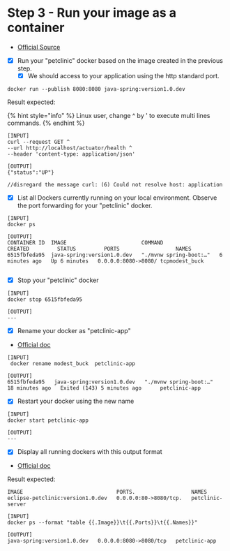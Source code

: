 # Step 3 - Run your image as a container

* [Official Source](https://docs.docker.com/language/java/run-containers/)

<!---->

* [x] Run your "petclinic" docker based on the image created in the previous step.
  * [x] We should access to your application using the http standard port.

```
docker run --publish 8080:8080 java-spring:version1.0.dev
```

Result expected:

{% hint style="info" %}
Linux user, change ^ by ' to execute multi lines commands.
{% endhint %}

```
[INPUT]
curl --request GET ^
--url http://localhost/actuator/health ^
--header 'content-type: application/json'

[OUTPUT]
{"status":"UP"}

//disregard the message curl: (6) Could not resolve host: application
```

* [x] List all Dockers currently running on your local environment. Observe the port forwarding for your "petclinic" docker.

```
[INPUT]
docker ps

[OUTPUT]
CONTAINER ID  IMAGE                        COMMAND                  CREATED         STATUS         PORTS                  NAMES 
6515fbfeda95  java-spring:version1.0.dev   "./mvnw spring-boot:…"   6 minutes ago   Up 6 minutes   0.0.0.0:8080->8080/ tcpmodest_buck


```

* [x] Stop your "petclinic" docker

```
[INPUT]
docker stop 6515fbfeda95 

[OUTPUT]
---
```

* [x] Rename your docker as "petclinic-app"

<!---->

* [Official doc](https://docs.docker.com/engine/reference/commandline/rename/)

```
[INPUT]
 docker rename modest_buck  petclinic-app

[OUTPUT]
6515fbfeda95   java-spring:version1.0.dev   "./mvnw spring-boot:…"   18 minutes ago   Exited (143) 5 minutes ago      petclinic-app
```

* [x] Restart your docker using the new name

```
[INPUT]
docker start petclinic-app

[OUTPUT]
---
```

* [x] Display all running dockers with this output format

<!---->

* [Official doc](https://docs.docker.com/config/formatting/)

Result expected:

```
IMAGE                              PORTS.                  NAMES
eclipse-petclinic:version1.0.dev   0.0.0.0:80->8080/tcp.   petclinic-server
```

```
[INPUT]
docker ps --format "table {{.Image}}\t{{.Ports}}\t{{.Names}}"

[OUTPUT]
java-spring:version1.0.dev   0.0.0.0:8080->8080/tcp   petclinic-app
```

